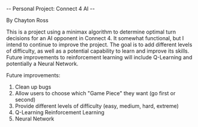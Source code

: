-- Personal Project: Connect 4 AI --

By Chayton Ross

This is a project using a minimax algorithm to determine optimal turn decisions for an AI opponent in Connect 4.
It somewhat functional, but I intend to continue to improve the project. 
The goal is to add different levels of difficulty, as well as a potential capability to learn and improve its skills. 
Future improvements to reinforcement learning will include Q-Learning and potentially a Neural Network.

Future improvements:
1. Clean up bugs
2. Allow users to choose which "Game Piece" they want (go first or second)
3. Provide different levels of difficulty (easy, medium, hard, extreme)
4. Q-Learning Reinforcement Learning
5. Neural Network